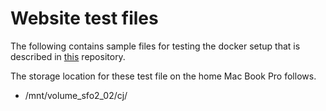 # Website test files

The following contains sample files for testing the docker setup that is
described in
[this](https://github.com/carltonj2000/docker)
repository.

The storage location for these test file on the home Mac Book Pro follows.

- /mnt/volume_sfo2_02/cj/
